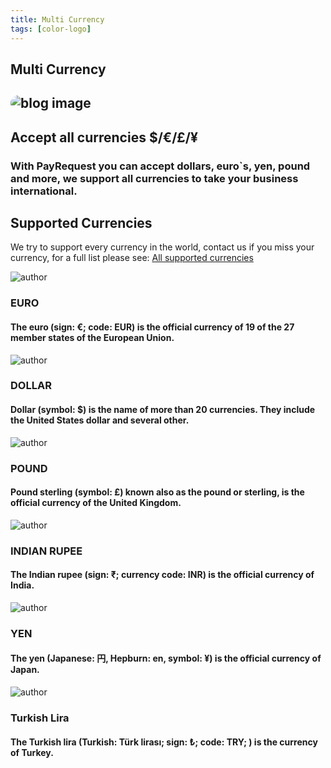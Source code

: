```yaml
---
title: Multi Currency
tags: [color-logo]
---
```



<!-- Done for the new website! -->


<section class="breadcrumb-area">
         <div class="breadcrumb-shape"></div>
         <div class="container">
            <div class="row">
               <div class="col-lg-12">
                  <div class="breadcrumb-inn">
                     <div class="section-title wow fadeInUp" data-wow-duration="1s" data-wow-delay="0.3s" style="visibility: visible; animation-duration: 1s; animation-delay: 0.3s; animation-name: fadeInUp;">
                       <h2>Multi <span>Currency</span></h2>
                     </div>
                  </div>
               </div>
            </div>
         </div>
</section>


<section class="about-page-section section_100">
         <div class="container">
            <div class="row">
               <div class="col-lg-12">
                  
</div>
            </div>
            <div class="row align-items-center">
               <div class="col-lg-5 lg-1">
                  <div class="about-page-left wow fadeInLeft" data-wow-duration="1s" data-wow-delay="0.5s" style="visibility: visible; animation-duration: 1s; animation-delay: 0.5s; animation-name: fadeInLeft;">
                     <h2 class="mr-5"><div class="">
 <img src="https://i.imgur.com/UEQ2Lot.png" alt="blog image" style="
    border-radius: 20px;
">
                     </div></h2>
                  </div>
               </div>
               <div class="col-lg-6">
                  <div class="about-page-text wow fadeInRight" data-wow-duration="1s" data-wow-delay="0.6s" style="visibility: visible; animation-duration: 1s; animation-delay: 0.6s; animation-name: fadeInRight;">
                     <div class="section-title wow fadeInUp" data-wow-duration="1s" data-wow-delay="0.3s" style="visibility: visible; animation-duration: 1s; animation-delay: 0.3s; animation-name: fadeInUp;">
                     <h2>Accept all currencies
<span>$/€/£/¥</span>

</h2>
                  </div>

<h3>With PayRequest you can accept dollars, euro`s, yen, pound and more, we support all currencies to take your business international.
</h3>
                  </div>
               </div>
            </div>
         </div>
      </section>

<section class="blog-section section_100">
         <div class="container">
            <div class="row align-items-center">
               <div class="col-lg-5 col-md-12">
                  <div class="section-title wow fadeInLeft" data-wow-duration="1s" data-wow-delay="0.3s" style="visibility: visible; animation-duration: 1s; animation-delay: 0.3s; animation-name: fadeInLeft;">
                     <h2>Supported 
<span>Currencies</span></h2>
                  </div>
               </div>
               <div class="col-lg-7 col-md-12">
                  <div class="section-para wow fadeInRight" data-wow-duration="1s" data-wow-delay="0.4s" style="visibility: visible; animation-duration: 1s; animation-delay: 0.4s; animation-name: fadeInRight;">
                     <p>We try to support every currency in the world, contact us if you miss your currency, for a full list please see: <a href="#"> All supported currencies </a>  </p>
                  </div>
               </div>
            </div>
            


<div class="row">
               <div class="col-lg-4 col-md-6">
                  <div class="blog-item wow fadeInLeft" data-wow-duration="1s" data-wow-delay="0.3s" style="visibility: visible; animation-duration: 1s; animation-delay: 0.3s; animation-name: fadeInLeft;">
                     
<div class="blog-desc">
                        <div class="meta-image">
                           <div class="author-round">
                              <img src="https://www.flaticon.com/svg/static/icons/svg/591/591978.svg" alt="author">
                           </div>
                           <div class="tags">
                              



  <h3>EURO</h3>
                           </div>
                        </div>
                        <div class="blog-text">
                           
<h4>The euro (sign: €; code: EUR) is the official currency of 19 of the 27 member states of the European Union.
</h4>


</div>
                     </div>
                  </div>
               </div>
               <div class="col-lg-4 col-md-6">
                  <div class="blog-item wow fadeInLeft" data-wow-duration="1s" data-wow-delay="0.3s" style="visibility: visible; animation-duration: 1s; animation-delay: 0.3s; animation-name: fadeInLeft;">
                     
<div class="blog-desc">
                        <div class="meta-image">
                           <div class="author-round">
                              <img src="https://www.flaticon.com/svg/static/icons/svg/591/591971.svg" alt="author">
                           </div>
                           <div class="tags">
                              



<h3>DOLLAR</h3>
                           </div>
                        </div>
                        <div class="blog-text">
                           
<h4>Dollar (symbol: $) is the name of more than 20 currencies. They include the United States dollar and several other.
</h4>



</div>
                     </div>
                  </div>
               </div>
               <div class="col-lg-4 col-md-6">
                  <div class="blog-item wow fadeInLeft" data-wow-duration="1s" data-wow-delay="0.3s" style="visibility: visible; animation-duration: 1s; animation-delay: 0.3s; animation-name: fadeInLeft;">
                     
<div class="blog-desc">
                        <div class="meta-image">
                           <div class="author-round">
                              <img src="https://www.flaticon.com/svg/static/icons/svg/592/592010.svg" alt="author">
                           </div>
                           <div class="tags">
                              



<h3>POUND</h3>
                           </div>
                        </div>
                        <div class="blog-text">
                           
<h4>Pound sterling (symbol: £) known also as the pound or sterling, is the official currency of the United Kingdom.
</h4>



  </div>
                     </div>
                  </div>
               </div>
            </div><div class="row">
               <div class="col-lg-4 col-md-6">
                  <div class="blog-item wow fadeInLeft" data-wow-duration="1s" data-wow-delay="0.3s" style="visibility: visible; animation-duration: 1s; animation-delay: 0.3s; animation-name: fadeInLeft;">
                     
<div class="blog-desc">
                        <div class="meta-image">
                           <div class="author-round">
                              <img src="https://www.flaticon.com/svg/static/icons/svg/592/592015.svg" alt="author">
                           </div>
                           <div class="tags">
                              



  <h3>INDIAN RUPEE</h3>
                           </div>
                        </div>
                        <div class="blog-text">
                           
<h4>The Indian rupee (sign: ₹; currency code: INR) is the official currency of India. 
</h4>


</div>
                     </div>
                  </div>
               </div>
               <div class="col-lg-4 col-md-6">
                  <div class="blog-item wow fadeInLeft" data-wow-duration="1s" data-wow-delay="0.3s" style="visibility: visible; animation-duration: 1s; animation-delay: 0.3s; animation-name: fadeInLeft;">
                     
<div class="blog-desc">
                        <div class="meta-image">
                           <div class="author-round">
                              <img src="https://www.flaticon.com/svg/static/icons/svg/592/592029.svg" alt="author">
                           </div>
                           <div class="tags">
                              



<h3>YEN</h3>
                           </div>
                        </div>
                        <div class="blog-text">
                           
<h4>The yen (Japanese: 円, Hepburn: en, symbol: ¥) is the official currency of Japan.
</h4>



</div>
                     </div>
                  </div>
               </div>
               <div class="col-lg-4 col-md-6">
                  <div class="blog-item wow fadeInLeft" data-wow-duration="1s" data-wow-delay="0.3s" style="visibility: visible; animation-duration: 1s; animation-delay: 0.3s; animation-name: fadeInLeft;">
                     
<div class="blog-desc">
                        <div class="meta-image">
                           <div class="author-round">
                              <img src="https://www.flaticon.com/svg/static/icons/svg/591/591986.svg" alt="author">
                           </div>
                           <div class="tags">
                              



<h3>Turkish Lira </h3>
                           </div>
                        </div>
                        <div class="blog-text">
                           
<h4>The Turkish lira (Turkish: Türk lirası; sign: ₺; code: TRY; ) is the currency of Turkey.
</h4>



  </div>
                     </div>
                  </div>
               </div>
            </div>
         </div>
      </section>